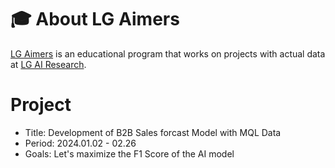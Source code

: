 # 🎓 About LG Aimers
[LG Aimers](https://www.lgaimers.ai/) is an educational program that works on projects with actual data at [LG AI Research](https://www.lgresearch.ai/).   

# Project
- Title: Development of B2B Sales forcast Model with MQL Data   
- Period: 2024.01.02 - 02.26   
- Goals: Let's maximize the F1 Score of the AI model

